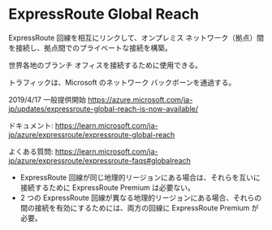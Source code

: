 # ExpressRoute Global Reach

ExpressRoute 回線を相互にリンクして、オンプレミス ネットワーク（拠点）間を接続し、拠点間でのプライベートな接続を構築。

世界各地のブランチ オフィスを接続するために使用できる。

トラフィックは、Microsoft のネットワーク バックボーンを通過する。

2019/4/17 一般提供開始
https://azure.microsoft.com/ja-jp/updates/expressroute-global-reach-is-now-available/

ドキュメント:
https://learn.microsoft.com/ja-jp/azure/expressroute/expressroute-global-reach

よくある質問:
https://learn.microsoft.com/ja-jp/azure/expressroute/expressroute-faqs#globalreach


- ExpressRoute 回線が同じ地理的リージョンにある場合は、それらを互いに接続するために ExpressRoute Premium は必要ない。
- 2 つの ExpressRoute 回線が異なる地理的リージョンにある場合、それらの間の接続を有効にするためには、両方の回線に ExpressRoute Premium が必要。
